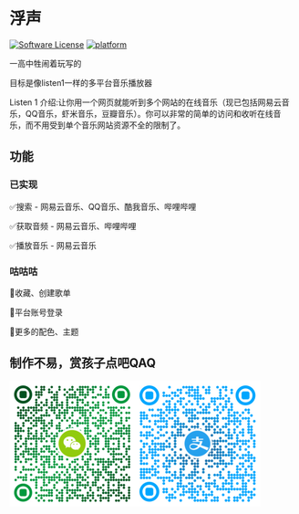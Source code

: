 # 浮声

[![Software License](https://img.shields.io/badge/license-MIT-brightgreen.svg)](LICENSE)
[![platform](https://img.shields.io/badge/python-3.10-green.svg)]()

一高中牲闹着玩写的

目标是像listen1一样的多平台音乐播放器

Listen 1 介绍:让你用一个网页就能听到多个网站的在线音乐（现已包括网易云音乐，QQ音乐，虾米音乐，豆瓣音乐）。你可以非常的简单的访问和收听在线音乐，而不用受到单个音乐网站资源不全的限制了。

## 功能

### 已实现

✅搜索 - 网易云音乐、QQ音乐、酷我音乐、哔哩哔哩

✅获取音频 - 网易云音乐、哔哩哔哩

✅播放音乐 - 网易云音乐

### 咕咕咕

🔲收藏、创建歌单

🔲平台账号登录

🔲更多的配色、主题

## 制作不易，赏孩子点吧QAQ

<img src=".\web\res\WeChatPay.png" alt="WeChatPay" style="zoom: 50%;" /><img src=".\web\res\Alipay.png" alt="Alipay" style="zoom:50%;" />
